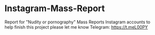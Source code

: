 # Instagram-Mass-Report
Report for "Nudity or pornography"
Mass Reports Instagram accounts
to help finish this project please let me know 
Telegram: https://t.meL00PY
